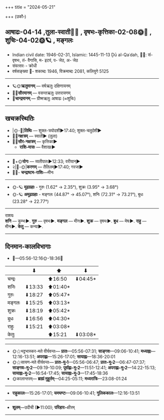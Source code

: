 +++
title = "2024-05-21"

+++
(उकौ॰)
## आषाढः-04-14  ,तुला-स्वाती🌛🌌  ,  वृषभः-कृत्तिका-02-08🌞🌌  ,  शुचिः-04-02🌞🪐  , मङ्गलः
- Indian civil date: 1946-02-31, Islamic: 1445-11-13 Ḏū al-Qaʿdah, 🌌🌞: सं- वृषभः, तं- वैगासि, म- इटवं, प- जेठ, अ- जेठ
- संवत्सरः - क्रोधी
- वर्षसङ्ख्या 🌛- शकाब्दः 1946, विक्रमाब्दः 2081, कलियुगे 5125
___________________
- 🪐🌞**ऋतुमानम्** — वर्षऋतुः दक्षिणायनम्
- 🌌🌞**सौरमानम्** — वसन्तऋतुः उत्तरायणम्
- 🌛**चान्द्रमानम्** — ग्रीष्मऋतुः आषाढः (≈शुचिः)
___________________


## खचक्रस्थितिः
- |🌞-🌛|**तिथिः** — शुक्ल-त्रयोदशी►17:40; शुक्ल-चतुर्दशी►  
- 🌌🌛**नक्षत्रम्** — स्वाती► (तुला)  
- 🌌🌞**सौर-नक्षत्रम्** — कृत्तिका►  
  - **राशि-मासः** — वैशाखः► 
___________________
- 🌛+🌞**योगः** — व्यतीपातः►12:33; वरीयान्►  
- २|🌛-🌞|**करणम्** — तैतिलम्►17:40; गरजा►  
- 🌌🌛- **चन्द्राष्टम-राशिः**—मीनः  
___________________
- 🌞-🪐 **मूढग्रहाः** - गुरुः (1.62° → 2.35°), शुक्रः (3.95° → 3.68°)
- 🌞-🪐 **अमूढग्रहाः** - मङ्गलः (44.87° → 45.07°), शनिः (72.31° → 73.21°), बुधः (23.28° → 22.77°)
___________________
राशयः  
**शनि** — कुम्भः►. **गुरु** — वृषभः►. **मङ्गल** — मीनः►. **शुक्र** — वृषभः►. **बुध** — मेषः►. **राहु** — मीनः►. **केतु** — कन्या►. 
___________________


## दिनमान-कालविभागाः
- 🌅—05:56-12:16🌞-18:36🌇  

|      |⬇     |⬆     |⬇     |
|------|-----|-----|------|
|चन्द्रः|     |⬆16:50 |⬇04:45*|
|शनिः   |⬇13:33 |⬆01:40*|     |
|गुरुः  |⬇18:27 |⬆05:47*|     |
|मङ्गलः |⬇15:25 |⬆03:13*|     |
|शुक्रः |⬇18:19 |⬆05:42*|     |
|बुधः   |⬇16:56 |⬆04:30*|     |
|राहुः  |⬇15:21 |⬆03:08*|     |
|केतुः  |     |⬆15:21 |⬇03:08*|
___________________
- 🌞⚝भट्टभास्कर-मते वीर्यवन्तः— **प्रातः**—05:56-07:31; **साङ्गवः**—09:06-10:41; **मध्याह्नः**—12:16-13:51; **अपराह्णः**—15:26-17:01; **सायाह्नः**—18:36-20:01  
- 🌞⚝सायण-मते वीर्यवन्तः— **प्रातः-मु॰1**—05:56-06:47; **प्रातः-मु॰2**—06:47-07:37; **साङ्गवः-मु॰2**—09:19-10:09; **पूर्वाह्णः-मु॰2**—11:51-12:41; **अपराह्णः-मु॰2**—14:22-15:13; **सायाह्नः-मु॰2**—16:54-17:45; **सायाह्नः-मु॰3**—17:45-18:36  
- 🌞कालान्तरम्— **ब्राह्मं मुहूर्तम्**—04:25-05:11; **मध्यरात्रिः**—23:08-01:24  
___________________
- **राहुकालः**—15:26-17:01; **यमघण्टः**—09:06-10:41; **गुलिककालः**—12:16-13:51  
___________________
- **शूलम्**—उदीची (►11:00); **परिहारः**–क्षीरम्  
___________________
